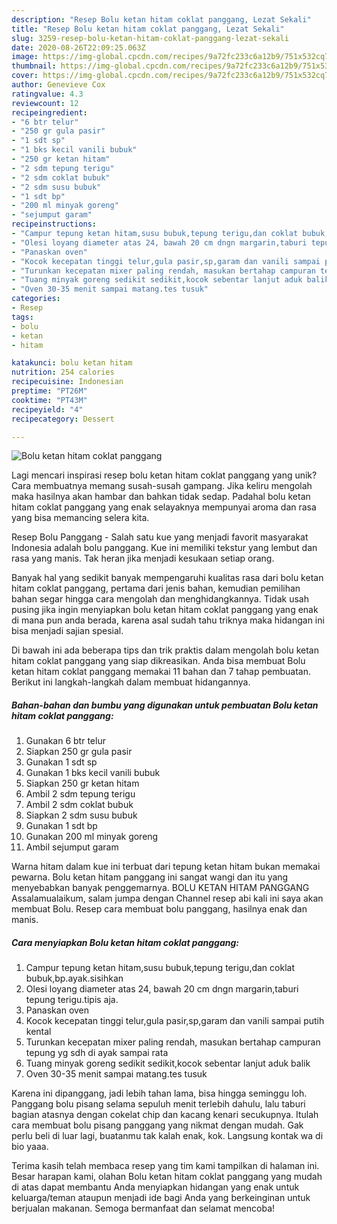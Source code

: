 ```yaml
---
description: "Resep Bolu ketan hitam coklat panggang, Lezat Sekali"
title: "Resep Bolu ketan hitam coklat panggang, Lezat Sekali"
slug: 3259-resep-bolu-ketan-hitam-coklat-panggang-lezat-sekali
date: 2020-08-26T22:09:25.063Z
image: https://img-global.cpcdn.com/recipes/9a72fc233c6a12b9/751x532cq70/bolu-ketan-hitam-coklat-panggang-foto-resep-utama.jpg
thumbnail: https://img-global.cpcdn.com/recipes/9a72fc233c6a12b9/751x532cq70/bolu-ketan-hitam-coklat-panggang-foto-resep-utama.jpg
cover: https://img-global.cpcdn.com/recipes/9a72fc233c6a12b9/751x532cq70/bolu-ketan-hitam-coklat-panggang-foto-resep-utama.jpg
author: Genevieve Cox
ratingvalue: 4.3
reviewcount: 12
recipeingredient:
- "6 btr telur"
- "250 gr gula pasir"
- "1 sdt sp"
- "1 bks kecil vanili bubuk"
- "250 gr ketan hitam"
- "2 sdm tepung terigu"
- "2 sdm coklat bubuk"
- "2 sdm susu bubuk"
- "1 sdt bp"
- "200 ml minyak goreng"
- "sejumput garam"
recipeinstructions:
- "Campur tepung ketan hitam,susu bubuk,tepung terigu,dan coklat bubuk,bp.ayak.sisihkan"
- "Olesi loyang diameter atas 24, bawah 20 cm dngn margarin,taburi tepung terigu.tipis aja."
- "Panaskan oven"
- "Kocok kecepatan tinggi telur,gula pasir,sp,garam dan vanili sampai putih kental"
- "Turunkan kecepatan mixer paling rendah, masukan bertahap campuran tepung yg sdh di ayak sampai rata"
- "Tuang minyak goreng sedikit sedikit,kocok sebentar lanjut aduk balik"
- "Oven 30-35 menit sampai matang.tes tusuk"
categories:
- Resep
tags:
- bolu
- ketan
- hitam

katakunci: bolu ketan hitam 
nutrition: 254 calories
recipecuisine: Indonesian
preptime: "PT26M"
cooktime: "PT43M"
recipeyield: "4"
recipecategory: Dessert

---
```



![Bolu ketan hitam coklat panggang](https://img-global.cpcdn.com/recipes/9a72fc233c6a12b9/751x532cq70/bolu-ketan-hitam-coklat-panggang-foto-resep-utama.jpg)

Lagi mencari inspirasi resep bolu ketan hitam coklat panggang yang unik? Cara membuatnya memang susah-susah gampang. Jika keliru mengolah maka hasilnya akan hambar dan bahkan tidak sedap. Padahal bolu ketan hitam coklat panggang yang enak selayaknya mempunyai aroma dan rasa yang bisa memancing selera kita.

Resep Bolu Panggang - Salah satu kue yang menjadi favorit masyarakat Indonesia adalah bolu panggang. Kue ini memiliki tekstur yang lembut dan rasa yang manis. Tak heran jika menjadi kesukaan setiap orang.

Banyak hal yang sedikit banyak mempengaruhi kualitas rasa dari bolu ketan hitam coklat panggang, pertama dari jenis bahan, kemudian pemilihan bahan segar hingga cara mengolah dan menghidangkannya. Tidak usah pusing jika ingin menyiapkan bolu ketan hitam coklat panggang yang enak di mana pun anda berada, karena asal sudah tahu triknya maka hidangan ini bisa menjadi sajian spesial.


Di bawah ini ada beberapa tips dan trik praktis dalam mengolah bolu ketan hitam coklat panggang yang siap dikreasikan. Anda bisa membuat Bolu ketan hitam coklat panggang memakai 11 bahan dan 7 tahap pembuatan. Berikut ini langkah-langkah dalam membuat hidangannya.

<!--inarticleads1-->

##### Bahan-bahan dan bumbu yang digunakan untuk pembuatan Bolu ketan hitam coklat panggang:

1. Gunakan 6 btr telur
1. Siapkan 250 gr gula pasir
1. Gunakan 1 sdt sp
1. Gunakan 1 bks kecil vanili bubuk
1. Siapkan 250 gr ketan hitam
1. Ambil 2 sdm tepung terigu
1. Ambil 2 sdm coklat bubuk
1. Siapkan 2 sdm susu bubuk
1. Gunakan 1 sdt bp
1. Gunakan 200 ml minyak goreng
1. Ambil sejumput garam


Warna hitam dalam kue ini terbuat dari tepung ketan hitam bukan memakai pewarna. Bolu ketan hitam panggang ini sangat wangi dan itu yang menyebabkan banyak penggemarnya. BOLU KETAN HITAM PANGGANG Assalamualaikum, salam jumpa dengan Channel resep abi kali ini saya akan membuat Bolu. Resep cara membuat bolu panggang, hasilnya enak dan manis. 

<!--inarticleads2-->

##### Cara menyiapkan Bolu ketan hitam coklat panggang:

1. Campur tepung ketan hitam,susu bubuk,tepung terigu,dan coklat bubuk,bp.ayak.sisihkan
1. Olesi loyang diameter atas 24, bawah 20 cm dngn margarin,taburi tepung terigu.tipis aja.
1. Panaskan oven
1. Kocok kecepatan tinggi telur,gula pasir,sp,garam dan vanili sampai putih kental
1. Turunkan kecepatan mixer paling rendah, masukan bertahap campuran tepung yg sdh di ayak sampai rata
1. Tuang minyak goreng sedikit sedikit,kocok sebentar lanjut aduk balik
1. Oven 30-35 menit sampai matang.tes tusuk


Karena ini dipanggang, jadi lebih tahan lama, bisa hingga seminggu loh. Panggang bolu pisang selama sepuluh menit terlebih dahulu, lalu taburi bagian atasnya dengan cokelat chip dan kacang kenari secukupnya. Itulah cara membuat bolu pisang panggang yang nikmat dengan mudah. Gak perlu beli di luar lagi, buatanmu tak kalah enak, kok. Langsung kontak wa di bio yaaa. 

Terima kasih telah membaca resep yang tim kami tampilkan di halaman ini. Besar harapan kami, olahan Bolu ketan hitam coklat panggang yang mudah di atas dapat membantu Anda menyiapkan hidangan yang enak untuk keluarga/teman ataupun menjadi ide bagi Anda yang berkeinginan untuk berjualan makanan. Semoga bermanfaat dan selamat mencoba!
